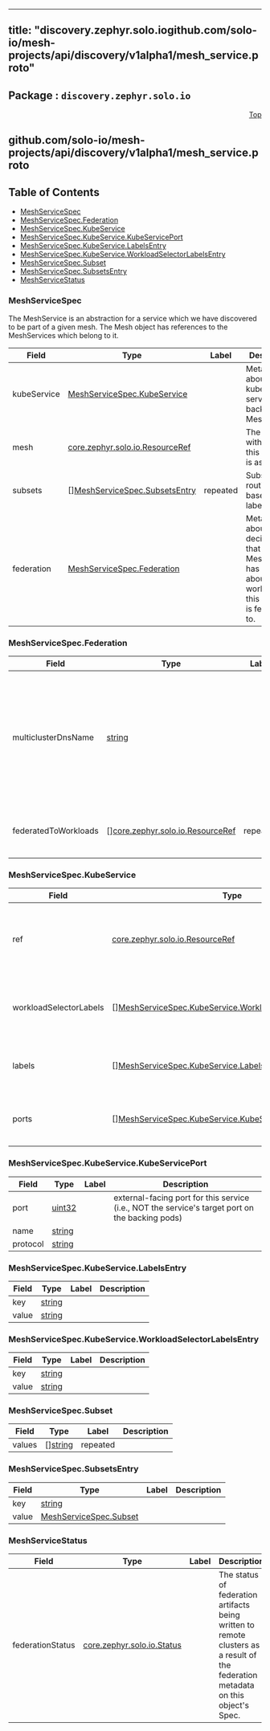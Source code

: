 
---
title: "discovery.zephyr.solo.iogithub.com/solo-io/mesh-projects/api/discovery/v1alpha1/mesh_service.proto"
---

## Package : `discovery.zephyr.solo.io`



<a name="top"></a>

<a name="API Reference for github.com/solo-io/mesh-projects/api/discovery/v1alpha1/mesh_service.proto"></a>
<p align="right"><a href="#top">Top</a></p>

## github.com/solo-io/mesh-projects/api/discovery/v1alpha1/mesh_service.proto


## Table of Contents
  - [MeshServiceSpec](#discovery.zephyr.solo.io.MeshServiceSpec)
  - [MeshServiceSpec.Federation](#discovery.zephyr.solo.io.MeshServiceSpec.Federation)
  - [MeshServiceSpec.KubeService](#discovery.zephyr.solo.io.MeshServiceSpec.KubeService)
  - [MeshServiceSpec.KubeService.KubeServicePort](#discovery.zephyr.solo.io.MeshServiceSpec.KubeService.KubeServicePort)
  - [MeshServiceSpec.KubeService.LabelsEntry](#discovery.zephyr.solo.io.MeshServiceSpec.KubeService.LabelsEntry)
  - [MeshServiceSpec.KubeService.WorkloadSelectorLabelsEntry](#discovery.zephyr.solo.io.MeshServiceSpec.KubeService.WorkloadSelectorLabelsEntry)
  - [MeshServiceSpec.Subset](#discovery.zephyr.solo.io.MeshServiceSpec.Subset)
  - [MeshServiceSpec.SubsetsEntry](#discovery.zephyr.solo.io.MeshServiceSpec.SubsetsEntry)
  - [MeshServiceStatus](#discovery.zephyr.solo.io.MeshServiceStatus)







<a name="discovery.zephyr.solo.io.MeshServiceSpec"></a>

### MeshServiceSpec
The MeshService is an abstraction for a service which we have discovered to be part of a given mesh. The Mesh object has references to the MeshServices which belong to it.


| Field | Type | Label | Description |
| ----- | ---- | ----- | ----------- |
| kubeService | [MeshServiceSpec.KubeService](#discovery.zephyr.solo.io.MeshServiceSpec.KubeService) |  | Metadata about the kube-native service backing this MeshService. |
| mesh | [core.zephyr.solo.io.ResourceRef](#core.zephyr.solo.io.ResourceRef) |  | The mesh with which this service is associated. |
| subsets | [][MeshServiceSpec.SubsetsEntry](#discovery.zephyr.solo.io.MeshServiceSpec.SubsetsEntry) | repeated | Subsets for routing, based on labels. |
| federation | [MeshServiceSpec.Federation](#discovery.zephyr.solo.io.MeshServiceSpec.Federation) |  | Metadata about the decisions that Service Mesh Hub has made about what workloads this service is federated to. |






<a name="discovery.zephyr.solo.io.MeshServiceSpec.Federation"></a>

### MeshServiceSpec.Federation



| Field | Type | Label | Description |
| ----- | ---- | ----- | ----------- |
| multiclusterDnsName | [string](#string) |  | For any workload that this service has federated to (i.e., any MeshWorkload whose ref appears in `federated_to_workloads`), a client in that workload will be able to reach this service at this DNS name. This includes workloads on clusters other than the one hosting this service. |
| federatedToWorkloads | [][core.zephyr.solo.io.ResourceRef](#core.zephyr.solo.io.ResourceRef) | repeated | The list of MeshWorkloads which are able to resolve this service's `multicluster_dns_name`. |






<a name="discovery.zephyr.solo.io.MeshServiceSpec.KubeService"></a>

### MeshServiceSpec.KubeService



| Field | Type | Label | Description |
| ----- | ---- | ----- | ----------- |
| ref | [core.zephyr.solo.io.ResourceRef](#core.zephyr.solo.io.ResourceRef) |  | A reference to the kube-native service that this MeshService represents. |
| workloadSelectorLabels | [][MeshServiceSpec.KubeService.WorkloadSelectorLabelsEntry](#discovery.zephyr.solo.io.MeshServiceSpec.KubeService.WorkloadSelectorLabelsEntry) | repeated | Selectors for the set of pods targeted by the k8s Service. |
| labels | [][MeshServiceSpec.KubeService.LabelsEntry](#discovery.zephyr.solo.io.MeshServiceSpec.KubeService.LabelsEntry) | repeated | Labels on the underyling k8s Service itself. |
| ports | [][MeshServiceSpec.KubeService.KubeServicePort](#discovery.zephyr.solo.io.MeshServiceSpec.KubeService.KubeServicePort) | repeated | The ports exposed by the underlying service. |






<a name="discovery.zephyr.solo.io.MeshServiceSpec.KubeService.KubeServicePort"></a>

### MeshServiceSpec.KubeService.KubeServicePort



| Field | Type | Label | Description |
| ----- | ---- | ----- | ----------- |
| port | [uint32](#uint32) |  | external-facing port for this service (i.e., NOT the service's target port on the backing pods) |
| name | [string](#string) |  |  |
| protocol | [string](#string) |  |  |






<a name="discovery.zephyr.solo.io.MeshServiceSpec.KubeService.LabelsEntry"></a>

### MeshServiceSpec.KubeService.LabelsEntry



| Field | Type | Label | Description |
| ----- | ---- | ----- | ----------- |
| key | [string](#string) |  |  |
| value | [string](#string) |  |  |






<a name="discovery.zephyr.solo.io.MeshServiceSpec.KubeService.WorkloadSelectorLabelsEntry"></a>

### MeshServiceSpec.KubeService.WorkloadSelectorLabelsEntry



| Field | Type | Label | Description |
| ----- | ---- | ----- | ----------- |
| key | [string](#string) |  |  |
| value | [string](#string) |  |  |






<a name="discovery.zephyr.solo.io.MeshServiceSpec.Subset"></a>

### MeshServiceSpec.Subset



| Field | Type | Label | Description |
| ----- | ---- | ----- | ----------- |
| values | [][string](#string) | repeated |  |






<a name="discovery.zephyr.solo.io.MeshServiceSpec.SubsetsEntry"></a>

### MeshServiceSpec.SubsetsEntry



| Field | Type | Label | Description |
| ----- | ---- | ----- | ----------- |
| key | [string](#string) |  |  |
| value | [MeshServiceSpec.Subset](#discovery.zephyr.solo.io.MeshServiceSpec.Subset) |  |  |






<a name="discovery.zephyr.solo.io.MeshServiceStatus"></a>

### MeshServiceStatus



| Field | Type | Label | Description |
| ----- | ---- | ----- | ----------- |
| federationStatus | [core.zephyr.solo.io.Status](#core.zephyr.solo.io.Status) |  | The status of federation artifacts being written to remote clusters as a result of the federation metadata on this object's Spec. |





 <!-- end messages -->

 <!-- end enums -->

 <!-- end HasExtensions -->

 <!-- end services -->

